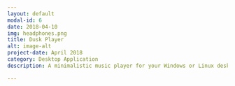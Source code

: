 ```yaml
---
layout: default
modal-id: 6
date: 2018-04-10
img: headphones.png
title: Dusk Player
alt: image-alt
project-date: April 2018
category: Desktop Application
description: A minimalistic music player for your Windows or Linux desktop. It supports a variety of formats like mp3, opus, ogg, wav, aac, m4a, webm. With the ability to read ID3 tags<br> Check it out here <a href="https://electronjs.org/apps/dusk-player"> Dusk Player!</a> Or on GitHub<a href="https://github.com/Aveek-Saha/MusicPlayer/releases"> Dusk Player Releases!</a> <br> <div>Icons made by <a href="http://www.freepik.com" title="Freepik">Freepik</a> from <a href="https://www.flaticon.com/" title="Flaticon">www.flaticon.com</a> is licensed by <a href="http://creativecommons.org/licenses/by/3.0/" title="Creative Commons BY 3.0" target="_blank">CC 3.0 BY</a></div>

---
```

